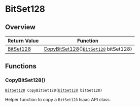 # BitSet128

## Overview

| Return Value | Function |
| - | - |
| [BitSet128](https://wofsauge.github.io/IsaacDocs/rep/BitSet128.html) | [CopyBitSet128](bitset128.md#copybitset128)()[`BitSet128`](https://wofsauge.github.io/IsaacDocs/rep/BitSet128.html) bitSet128) |

## Functions

### CopyBitSet128()

[`BitSet128`](https://wofsauge.github.io/IsaacDocs/rep/BitSet128.html)` CopyBitSet128(`[`BitSet128`](https://wofsauge.github.io/IsaacDocs/rep/BitSet128.html)` bitSet128)`

Helper function to copy a `BitSet128` Isaac API class. 

